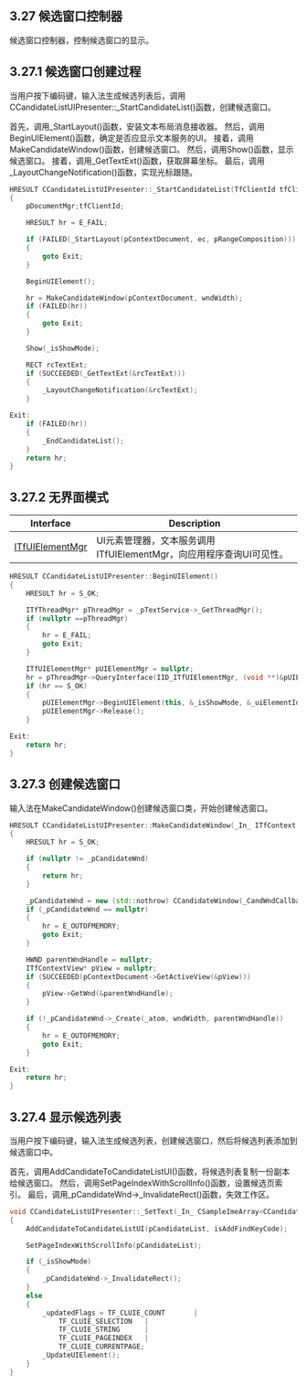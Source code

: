 ## 3.27 候选窗口控制器

候选窗口控制器，控制候选窗口的显示。

## 3.27.1 候选窗口创建过程

当用户按下编码键，输入法生成候选列表后，调用CCandidateListUIPresenter::_StartCandidateList()函数，创建候选窗口。

首先，调用_StartLayout()函数，安装文本布局消息接收器。
然后，调用BeginUIElement()函数，确定是否应显示文本服务的UI。
接着，调用MakeCandidateWindow()函数，创建候选窗口。
然后，调用Show()函数，显示候选窗口。
接着，调用_GetTextExt()函数，获取屏幕坐标。
最后，调用_LayoutChangeNotification()函数，实现光标跟随。

```C++
HRESULT CCandidateListUIPresenter::_StartCandidateList(TfClientId tfClientId, _In_ ITfDocumentMgr *pDocumentMgr, _In_ ITfContext *pContextDocument, TfEditCookie ec, _In_ ITfRange *pRangeComposition, UINT wndWidth)
{
	pDocumentMgr;tfClientId;

    HRESULT hr = E_FAIL;

    if (FAILED(_StartLayout(pContextDocument, ec, pRangeComposition)))
    {
        goto Exit;
    }

    BeginUIElement();

    hr = MakeCandidateWindow(pContextDocument, wndWidth);
    if (FAILED(hr))
    {
        goto Exit;
    }

    Show(_isShowMode);

    RECT rcTextExt;
    if (SUCCEEDED(_GetTextExt(&rcTextExt)))
    {
        _LayoutChangeNotification(&rcTextExt);
    }

Exit:
    if (FAILED(hr))
    {
        _EndCandidateList();
    }
    return hr;
}
```

## 3.27.2 无界面模式

Interface				|Description
-|-
[ITfUIElementMgr][1]	|UI元素管理器，文本服务调用ITfUIElementMgr，向应用程序查询UI可见性。

[1]: https://github.com/ChineseInputMethod/Interface/blob/master/TSFmanager/ITfUIElementMgr.md

```C++
HRESULT CCandidateListUIPresenter::BeginUIElement()
{
    HRESULT hr = S_OK;

    ITfThreadMgr* pThreadMgr = _pTextService->_GetThreadMgr();
    if (nullptr ==pThreadMgr)
    {
        hr = E_FAIL;
        goto Exit;
    }

    ITfUIElementMgr* pUIElementMgr = nullptr;
    hr = pThreadMgr->QueryInterface(IID_ITfUIElementMgr, (void **)&pUIElementMgr);
    if (hr == S_OK)
    {
        pUIElementMgr->BeginUIElement(this, &_isShowMode, &_uiElementId);
        pUIElementMgr->Release();
    }

Exit:
    return hr;
}
```

## 3.27.3 创建候选窗口

输入法在MakeCandidateWindow()创建候选窗口类，开始创建候选窗口。

```C++
HRESULT CCandidateListUIPresenter::MakeCandidateWindow(_In_ ITfContext *pContextDocument, _In_ UINT wndWidth)
{
    HRESULT hr = S_OK;

    if (nullptr != _pCandidateWnd)
    {
        return hr;
    }

    _pCandidateWnd = new (std::nothrow) CCandidateWindow(_CandWndCallback, this, _pIndexRange, _pTextService->_IsStoreAppMode());
    if (_pCandidateWnd == nullptr)
    {
        hr = E_OUTOFMEMORY;
        goto Exit;
    }

    HWND parentWndHandle = nullptr;
    ITfContextView* pView = nullptr;
    if (SUCCEEDED(pContextDocument->GetActiveView(&pView)))
    {
        pView->GetWnd(&parentWndHandle);
    }

    if (!_pCandidateWnd->_Create(_atom, wndWidth, parentWndHandle))
    {
        hr = E_OUTOFMEMORY;
        goto Exit;
    }

Exit:
    return hr;
}
```

## 3.27.4 显示候选列表

当用户按下编码键，输入法生成候选列表，创建候选窗口，然后将候选列表添加到候选窗口中。

首先，调用AddCandidateToCandidateListUI()函数，将候选列表复制一份副本给候选窗口。
然后，调用SetPageIndexWithScrollInfo()函数，设置候选页索引。
最后，调用_pCandidateWnd->_InvalidateRect()函数，失效工作区。

```C++
void CCandidateListUIPresenter::_SetText(_In_ CSampleImeArray<CCandidateListItem> *pCandidateList, BOOL isAddFindKeyCode)
{
    AddCandidateToCandidateListUI(pCandidateList, isAddFindKeyCode);

    SetPageIndexWithScrollInfo(pCandidateList);

    if (_isShowMode)
    {
        _pCandidateWnd->_InvalidateRect();
    }
    else
    {
        _updatedFlags = TF_CLUIE_COUNT       |
            TF_CLUIE_SELECTION   |
            TF_CLUIE_STRING      |
            TF_CLUIE_PAGEINDEX   |
            TF_CLUIE_CURRENTPAGE;
        _UpdateUIElement();
    }
}
```